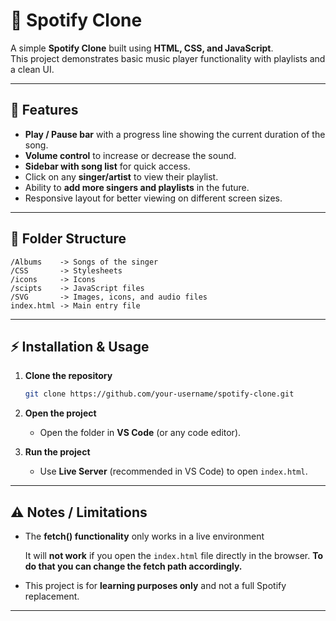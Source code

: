 # 🎵 Spotify Clone

A simple **Spotify Clone** built using **HTML, CSS, and JavaScript**.  
This project demonstrates basic music player functionality with playlists and a clean UI.  

---

## 🚀 Features

- **Play / Pause bar** with a progress line showing the current duration of the song.  
- **Volume control** to increase or decrease the sound.  
- **Sidebar with song list** for quick access.  
- Click on any **singer/artist** to view their playlist.  
- Ability to **add more singers and playlists** in the future.  
- Responsive layout for better viewing on different screen sizes.  

---

## 📂 Folder Structure

```plaintext
/Albums    -> Songs of the singer
/CSS       -> Stylesheets
/icons     -> Icons
/scipts    -> JavaScript files  
/SVG       -> Images, icons, and audio files  
index.html -> Main entry file  
```

---

## ⚡ Installation & Usage

1. **Clone the repository**
   ```bash
   git clone https://github.com/your-username/spotify-clone.git
   ```

2. **Open the project**
   - Open the folder in **VS Code** (or any code editor).  

3. **Run the project**
   - Use **Live Server** (recommended in VS Code) to open `index.html`.  

---

## ⚠️ Notes / Limitations

- The **fetch() functionality** only works in a live environment  

  It will **not work** if you open the `index.html` file directly in the browser. 
  **To do that you can change the fetch path accordingly.**

- This project is for **learning purposes only** and not a full Spotify replacement.  

---


